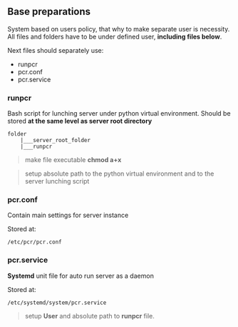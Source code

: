 ## Base preparations
System based on users policy, that why to make separate user is necessity.
All files and folders have to be under defined user, **including files below**.

Next files should separately use:
- runpcr
- pcr.conf
- pcr.service

### runpcr
Bash script for lunching server under python virtual environment.
Should be stored **at the same level as server root directory**
```
folder
    |___server_root_folder
    |___runpcr
```

>make file executable **chmod a+x**

>setup absolute path to the python virtual environment and to the server lunching script

### pcr.conf
Contain main settings for server instance

Stored at:
```
/etc/pcr/pcr.conf
```

### pcr.service
**Systemd** unit file for auto run server as a daemon

Stored at:
```
/etc/systemd/system/pcr.service
```
>setup **User** and absolute path to **runpcr** file.